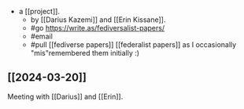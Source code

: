- a [[project]].
  - by [[Darius Kazemi]] and [[Erin Kissane]].
  - #go https://write.as/fediversalist-papers/
  - #email <hidden>
  - #pull [[fediverse papers]] [[federalist papers]] as I occasionally "mis"remembered them initially :)

## [[2024-03-20]]
Meeting with [[Darius]] and [[Erin]].
